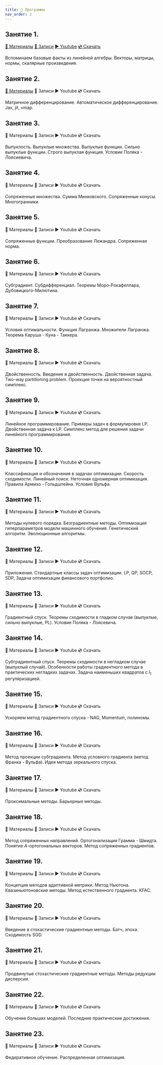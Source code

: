 ```yaml
---
title: 🚀 Программа
nav_order: 2
---
```


## Занятие 1.
[📄 Материалы](/presentations/1.pdf) [📝 Записи](/notes/1.pdf) [▶️ Youtube](https://youtu.be/duPZb4AGz3c) [💿 Скачать](https://disk.yandex.ru/i/xHEA-arLogKprg)

Вспоминаем базовые факты из линейной алгебры. Векторы, матрицы, нормы, скалярные произведения.

## Занятие 2.
[📄 Материалы](/presentations/2.pdf) 📝 Записи ▶️ Youtube 💿 Скачать

Матричное дифференцирование. Автоматическое дифференцирование. Jax, jit, vmap.

## Занятие 3.
📄 Материалы 📝 Записи ▶️ Youtube 💿 Скачать

Выпуклость. Выпуклые множества. Выпуклые функции. Сильно выпуклые функции. Строго выпуклая функция. Условие Поляка - Лоясиевича.

## Занятие 4.
📄 Материалы 📝 Записи ▶️ Youtube 💿 Скачать

Сопряженные множества. Сумма Минковского. Сопряженные конусы. Многогранники.

## Занятие 5.
📄 Материалы 📝 Записи ▶️ Youtube 💿 Скачать

Сопряженные функции. Преобразование Лежандра. Сопряженная норма.

## Занятие 6.
📄 Материалы 📝 Записи ▶️ Youtube 💿 Скачать

Субградиент. Субдифференциал. Теоремы Моро-Рокафеллара, Дубовицкого-Милютина.

## Занятие 7.
📄 Материалы 📝 Записи ▶️ Youtube 💿 Скачать

Условия оптимальности. Функция Лагранжа. Множители Лагранжа. Теорема Каруша - Куна - Таккера.

## Занятие 8.
📄 Материалы 📝 Записи ▶️ Youtube 💿 Скачать

Двойственность. Введение в двойственность. Двойственная задача. Two-way partitioning problem. Проекция точки на вероятностный симплекс.

## Занятие 9.
📄 Материалы 📝 Записи ▶️ Youtube 💿 Скачать

Линейное программирование. Примеры задач в формулировке LP. Двойственная задача к LP. Симплекс метод для решения задачи линейного  программирования.

## Занятие 10.
📄 Материалы 📝 Записи ▶️ Youtube 💿 Скачать

Классификация и обозначения в задачах оптимизации. Скорость сходимости. Линейный поиск. Неточная одномерная оптимизация. Правила Армихо  - Гольдштейна. Условие Вульфа.

## Занятие 11.
📄 Материалы 📝 Записи ▶️ Youtube 💿 Скачать

Методы нулевого порядка. Безградиентные методы. Оптимизация гиперпараметров модели машинного обучения. Генетический алгоритм.  Эволюционные алгоритмы.

## Занятие 12.
📄 Материалы 📝 Записи ▶️ Youtube 💿 Скачать

Приложения. Стандартные классы задач оптимизации. LP, QP, SOCP, SDP, Задача оптимизации финансового портфолио.

## Занятие 13.
📄 Материалы 📝 Записи ▶️ Youtube 💿 Скачать

Градиентный спуск. Теоремы сходимости в гладком случае (выпуклые, сильно выпуклые, PL). Условие Поляка - Лоясевича.

## Занятие 14.
📄 Материалы 📝 Записи ▶️ Youtube 💿 Скачать

Субградиентный спуск. Теоремы сходимости в негладком случае (выпуклый случай). Особенности работы градиентного метода в практических  негладких задачах. Задача наименьших квадратов с $l_1$ регуляризацией.

## Занятие 15.
📄 Материалы 📝 Записи ▶️ Youtube 💿 Скачать

Ускоряем метод градиентного спуска - NAG, Momentum, полиномы.

## Занятие 16.
📄 Материалы 📝 Записи ▶️ Youtube 💿 Скачать

Метод проекции субградиента. Метод условного градиента (метод Франка - Вульфа). Идея метода зеркального спуска.

## Занятие 17.
📄 Материалы 📝 Записи ▶️ Youtube 💿 Скачать

Проксимальные методы. Барьерные методы.

## Занятие 18.
📄 Материалы 📝 Записи ▶️ Youtube 💿 Скачать

Метод сопряженных направлений. Ортогонализация Грамма - Шмидта. Понятие $A$-ортогональных векторов. Метод сопряженных градиентов. 

## Занятие 19.
📄 Материалы 📝 Записи ▶️ Youtube 💿 Скачать

Концепция методов адаптивной метрики. Метод Ньютона. Квазиньютоновские методы. Метод естественного градиента. KFAC.

## Занятие 20.
📄 Материалы 📝 Записи ▶️ Youtube 💿 Скачать

Введение в стохастические градиентные методы. Батч, эпоха. Сходимость SGD.

## Занятие 21.
📄 Материалы 📝 Записи ▶️ Youtube 💿 Скачать

Продвинутые стохастические градиентные методы. Методы редукции дисперсии. 

## Занятие 22.
📄 Материалы 📝 Записи ▶️ Youtube 💿 Скачать

Обучение больших моделей. Последние практические достижения.

## Занятие 23.
📄 Материалы 📝 Записи ▶️ Youtube 💿 Скачать

Федеративное обучение. Распределенная оптимизация.
